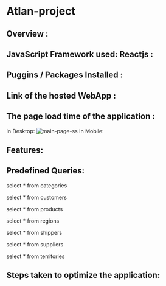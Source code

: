 # Atlan-project

## Overview : 

## JavaScript Framework used: Reactjs :

## Puggins / Packages Installed :

## Link of the hosted WebApp : 

## The page load time of the application :

In Desktop:
![main-page-ss]()
In Mobile:

## Features:

## Predefined Queries:

select * from categories

select * from customers

select * from products

select * from regions

select * from shippers

select * from suppliers

select * from territories


## Steps taken to optimize the application:
